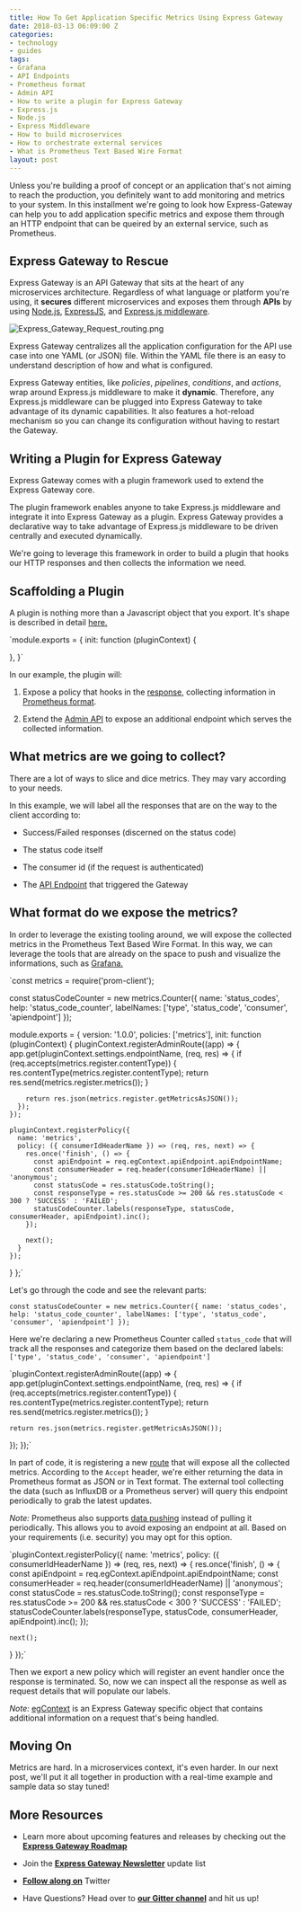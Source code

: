 ```yaml
---
title: How To Get Application Specific Metrics Using Express Gateway
date: 2018-03-13 06:09:00 Z
categories:
- technology
- guides
tags:
- Grafana
- API Endpoints
- Prometheus format
- Admin API
- How to write a plugin for Express Gateway
- Express.js
- Node.js
- Express Middleware
- How to build microservices
- How to orchestrate external services
- What is Prometheus Text Based Wire Format
layout: post
---
```


Unless you're building a proof of concept or an application that's not aiming to reach the production, you definitely want to add monitoring and metrics to your system. In this installment we're going to look how Express-Gateway can help you to add application specific metrics and expose them through an HTTP endpoint that can be queired by an external service, such as Prometheus.

<!--excerpt-->

## **Express Gateway to Rescue**

Express Gateway is an API Gateway that sits at the heart of any microservices architecture. Regardless of what language or platform you're using, it **secures** different microservices and exposes them through **APIs** by using [Node.js](https://nodejs.org/), [ExpressJS](https://expressjs.com/), and [Express.js middleware](https://expressjs.com/en/guide/writing-middleware.html).

![Express_Gateway_Request_routing.png](/uploads/Express_Gateway_Request_routing.png)

Express Gateway centralizes all the application configuration for the API use case into one YAML (or JSON) file. Within the YAML file there is an easy to understand description of how and what is configured.

Express Gateway entities, like *policies*, *pipelines*, *conditions*, and *actions*, wrap around Express.js middleware to make it **dynamic**. Therefore, any Express.js middleware can be plugged into Express Gateway to take advantage of its dynamic capabilities. It also features a hot-reload mechanism so you can change its configuration without having to restart the Gateway.

## **Writing a Plugin for Express Gateway**

Express Gateway comes with a plugin framework used to extend the Express Gateway core.

The plugin framework enables anyone to take Express.js middleware and integrate it into Express Gateway as a plugin. Express Gateway provides a declarative way to take advantage of Express.js middleware to be driven centrally and executed dynamically.

We're going to leverage this framework in order to build a plugin that hooks our HTTP responses and then collects the information we need.

## **Scaffolding a Plugin**

A plugin is nothing more than a Javascript object that you export. It's shape is described in detail [here.](https://www.express-gateway.io/docs/plugins/plugin-development/)

`module.exports = {
  init: function (pluginContext) {
  
  },
}`

In our example, the plugin will:

1. Expose a policy that hooks in the [response](http://expressjs.com/en/4x/api.html#res), collecting information in [Prometheus format](https://github.com/prometheus/docs/blob/master/content/docs/instrumenting/exposition_formats.md).

2. Extend the [Admin API](https://www.express-gateway.io/docs/admin/#markdown) to expose an additional endpoint which serves the collected information.

## **What metrics are we going to collect?**

There are a lot of ways to slice and dice metrics. They may vary according to your needs.

In this example, we will label all the responses that are on the way to the client according to:

* Success/Failed responses (discerned on the status code)

* The status code itself

* The consumer id (if the request is authenticated)

* The [API Endpoint](https://www.express-gateway.io/docs/configuration/gateway.config.yml/apiEndpoints/#markdown) that triggered the Gateway

## **What format do we expose the metrics?**

In order to leverage the existing tooling around, we will expose the collected metrics in the Prometheus Text Based Wire Format. In this way, we can leverage the tools that are already on the space to push and visualize the informations, such as [Grafana.](https://grafana.com/plugins?type=datasource)

`const metrics = require('prom-client');

const statusCodeCounter = new metrics.Counter({
  name: 'status_codes',
  help: 'status_code_counter',
  labelNames: ['type', 'status_code', 'consumer', 'apiendpoint']
});

module.exports = {
  version: '1.0.0',
  policies: ['metrics'],
  init: function (pluginContext) {
    pluginContext.registerAdminRoute((app) => {
      app.get(pluginContext.settings.endpointName, (req, res) => {
        if (req.accepts(metrics.register.contentType)) {
          res.contentType(metrics.register.contentType);
          return res.send(metrics.register.metrics());
        }

        return res.json(metrics.register.getMetricsAsJSON());
      });
    });

    pluginContext.registerPolicy({
      name: 'metrics',
      policy: ({ consumerIdHeaderName }) => (req, res, next) => {
        res.once('finish', () => {
          const apiEndpoint = req.egContext.apiEndpoint.apiEndpointName;
          const consumerHeader = req.header(consumerIdHeaderName) || 'anonymous';
          const statusCode = res.statusCode.toString();
          const responseType = res.statusCode >= 200 && res.statusCode < 300 ? 'SUCCESS' : 'FAILED';
          statusCodeCounter.labels(responseType, statusCode, consumerHeader, apiEndpoint).inc();
        });

        next();
      }
    });
  }
};`

Let's go through the code and see the relevant parts:

`const statusCodeCounter = new metrics.Counter({
  name: 'status_codes',
  help: 'status_code_counter',
  labelNames: ['type', 'status_code', 'consumer', 'apiendpoint']
});`

Here we're declaring a new Prometheus Counter called `status_code` that will track all the responses and categorize them based on the declared labels:`['type', 'status_code', 'consumer', 'apiendpoint']`

`pluginContext.registerAdminRoute((app) => {
  app.get(pluginContext.settings.endpointName, (req, res) => {
    if (req.accepts(metrics.register.contentType)) {
      res.contentType(metrics.register.contentType);
      return res.send(metrics.register.metrics());
    }

    return res.json(metrics.register.getMetricsAsJSON());
  });
});`

In part of code, it is registering a new [route](https://www.express-gateway.io/docs/plugins/route-development/#exporting-admin-routes-to-plugin) that will expose all the collected metrics. According to the `Accept` header, we're either returning the data in Prometheus format as JSON or in Text format. The external tool collecting the data (such as InfluxDB or a Prometheus server) will query this endpoint periodically to grab the latest updates.

*Note:* Prometheus also supports [data pushing](https://prometheus.io/docs/instrumenting/pushing/) instead of pulling it periodically. This allows you to avoid exposing an endpoint at all. Based on your requirements (i.e. security) you may opt for this option.

`pluginContext.registerPolicy({
  name: 'metrics',
  policy: ({ consumerIdHeaderName }) => (req, res, next) => {
    res.once('finish', () => {
      const apiEndpoint = req.egContext.apiEndpoint.apiEndpointName;
      const consumerHeader = req.header(consumerIdHeaderName) || 'anonymous';
      const statusCode = res.statusCode.toString();
      const responseType = res.statusCode >= 200 && res.statusCode < 300 ? 'SUCCESS' : 'FAILED';
      statusCodeCounter.labels(responseType, statusCode, consumerHeader, apiEndpoint).inc();
    });

    next();
  }
});`

Then we export a new policy which will register an event handler once the response is terminated. So, now we can inspect all the response as well as request details that will populate our labels.

*Note:* [egContext](https://www.express-gateway.io/docs/policies/customization/eg-context/) is an Express Gateway specific object that contains additional information on a request that's being handled.

## **Moving On**

Metrics are hard. In a microservices context, it's even harder. In our next post, we'll put it all together in production with a real-time example and sample data so stay tuned!

## More Resources

* Learn more about upcoming features and releases by checking out the **[Express Gateway Roadmap](https://github.com/ExpressGateway/express-gateway/milestones)**

* Join the **[Express Gateway Newsletter](https://eepurl.com/cVOqd5)** update list

* **[Follow along on](https://twitter.com/express_gateway)** Twitter

* Have Questions? Head over to **[our Gitter channel](https://gitter.im/ExpressGateway/express-gateway)** and hit us up!